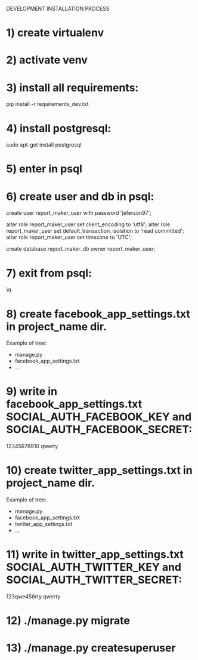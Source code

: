 DEVELOPMENT INSTALLATION PROCESS

# 1) create virtualenv
# 2) activate venv
# 3) install all requirements:

pip install -r requirements_dev.txt

# 4) install postgresql:
sudo apt-get install postgresql

# 5) enter in psql
# 6) create user and db in psql:

 create user report_maker_user with password 'jeferson97';

 alter role report_maker_user set client_encoding to 'utf8';
 alter role report_maker_user set default_transaction_isolation to 'read committed';
 alter role report_maker_user set timezone to 'UTC';

 create database report_maker_db owner report_maker_user;


# 7) exit from psql:
 \q

# 8) create facebook_app_settings.txt in project_name dir.
Example of tree:
- manage.py
- facebook_app_settings.txt
- ...

# 9) write in facebook_app_settings.txt SOCIAL_AUTH_FACEBOOK_KEY and SOCIAL_AUTH_FACEBOOK_SECRET:

12345678910
qwerty

# 10) create twitter_app_settings.txt in project_name dir.
Example of tree:
- manage.py
- facebook_app_settings.txt
- twitter_app_settings.txt
- ...

# 11) write in twitter_app_settings.txt SOCIAL_AUTH_TWITTER_KEY and SOCIAL_AUTH_TWITTER_SECRET:

123qwe456rty
qwerty

# 12) ./manage.py migrate
# 13) ./manage.py createsuperuser

